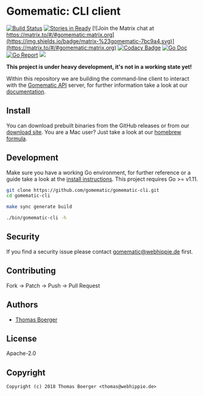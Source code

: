 # Gomematic: CLI client

[![Build Status](http://drone.gomematic.tech/api/badges/gomematic/gomematic-cli/status.svg)](http://drone.gomematic.tech/gomematic/gomematic-cli)
[![Stories in Ready](https://badge.waffle.io/gomematic/gomematic-api.svg?label=ready&title=Ready)](http://waffle.io/gomematic/gomematic-api)
[![Join the Matrix chat at https://matrix.to/#/#gomematic:matrix.org](https://img.shields.io/badge/matrix-%23gomematic-7bc9a4.svg)](https://matrix.to/#/#gomematic:matrix.org)
[![Codacy Badge](https://api.codacy.com/project/badge/Grade/6bbad9ecac6c42d6b0a9722d97979398)](https://www.codacy.com/app/gomematic/gomematic-cli?utm_source=github.com&amp;utm_medium=referral&amp;utm_content=gomematic/gomematic-cli&amp;utm_campaign=Badge_Grade)
[![Go Doc](https://godoc.org/github.com/gomematic/gomematic-cli?status.svg)](http://godoc.org/github.com/gomematic/gomematic-cli)
[![Go Report](http://goreportcard.com/badge/github.com/gomematic/gomematic-cli)](http://goreportcard.com/report/github.com/gomematic/gomematic-cli)
[![](https://images.microbadger.com/badges/image/gomematic/gomematic-cli.svg)](http://microbadger.com/images/gomematic/gomematic-cli "Get your own image badge on microbadger.com")

**This project is under heavy development, it's not in a working state yet!**

Within this repository we are building the command-line client to interact with the [Gomematic API](https://github.com/gomematic/gomematic-api) server, for further information take a look at our [documentation](https://gomematic.tech).


## Install

You can download prebuilt binaries from the GitHub releases or from our [download site](http://dl.gomematic.tech/cli). You are a Mac user? Just take a look at our [homebrew formula](https://github.com/gomematic/homebrew-gomematic).


## Development

Make sure you have a working Go environment, for further reference or a guide take a look at the [install instructions](http://golang.org/doc/install.html). This project requires Go >= v1.11.

```bash
git clone https://github.com/gomematic/gomematic-cli.git
cd gomematic-cli

make sync generate build

./bin/gomematic-cli -h
```


## Security

If you find a security issue please contact gomematic@webhippie.de first.


## Contributing

Fork -> Patch -> Push -> Pull Request


## Authors

* [Thomas Boerger](https://github.com/tboerger)


## License

Apache-2.0


## Copyright

```
Copyright (c) 2018 Thomas Boerger <thomas@webhippie.de>
```
